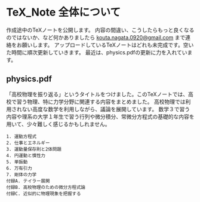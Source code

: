# TeX_Note 全体について
作成途中のTeXノートを公開します。
内容の間違い、こうしたらもっと良くなるのではないか、など何かありましたら kouta.nagata.0920@gmail.com まで連絡をお願いします。
アップロードしているTeXノートはどれも未完成です。空いた時間に順次更新していきます。
最近は、physics.pdfの更新に力を入れています。

## physics.pdf
「高校物理を振り返る」というタイトルをつけました。このTeXノートでは、高校で習う物理、特に力学分野に関連する内容をまとめました。
高校物理では利用されない高度な数学を利用しながら、議論を展開しています。
数学３で習う内容や理系の大学１年生で習う行列や微分積分、常微分方程式の基礎的な内容を用いて、少々難しく感じるかもしれません。

    1. 運動方程式
    2. 仕事とエネルギー
    3. 運動量保存則と2体問題
    4. 円運動と慣性力
    5. 単振動
    6. 万有引力
    7. 剛体の力学
    付録A. テイラー展開
    付録B. 高校物理のための微分方程式論
    付録C. 近似的に物理現象を把握する
